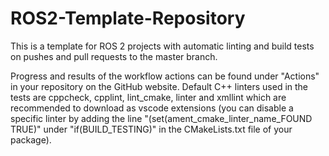 # ROS2-Template-Repository

This is a template for ROS 2 projects with automatic linting and build tests on pushes and pull requests to the master branch.

Progress and results of the workflow actions can be found under "Actions" in your repository on the GitHub website. Default C++ linters used in the tests are cppcheck, cpplint, lint_cmake, linter and xmllint which are recommended to download as vscode extensions (you can disable a specific linter by adding the line "(set(ament_cmake_linter_name_FOUND TRUE)" under "if(BUILD_TESTING)" in the CMakeLists.txt file of your package).
